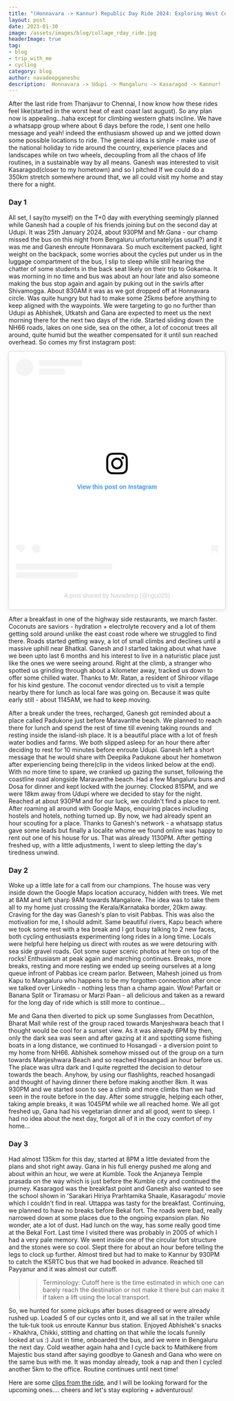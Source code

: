 ```yaml
---
title: "(Honnavara -> Kannur) Republic Day Ride 2024: Exploring West Coast"
layout: post
date: 2023-01-30
image: /assets/images/blog/collage_rday_ride.jpg
headerImage: true
tag:
- blog
- trip_with_me
- cycling 
category: blog
author: navadeepganeshu
description:  Honnavara -> Udupi -> Mangaluru -> Kasaragod -> Kannur!
---
```


After the last ride from Thanjavur to Chennai, I now know how these rides feel like(started in the worst heat of east coast last august). So any plan now is appealing...haha except for climbing western ghats incline. We have a whatsapp group where about 6 days before the rode, I sent one hello message and yeah! indeed the enthusiasm showed up and we jotted down some possible locations to ride. The general idea is simple - make use of the national holiday to ride around the country, experience places and landscapes while on two wheels, decoupling from all the chaos of life routines, in a sustainable way by all means. Ganesh was interested to visit Kasaragod(closer to my hometown) and so I pitched If we could do a 350km stretch somewhere around that, we all could visit my home and stay there for a night.  

### Day 1

All set, I say(to myself) on the T+0 day with everything seemingly planned while Ganesh had a couple of his friends joining but on the second day at Udupi. It was 25th January 2024, about 930PM and Mr.Gana - our champ missed the bus on this night from Bengaluru unfortunately(as usual?) and it was me and Ganesh enroute Honnavara. So much excitement packed, light weight on the backpack, some worries about the cycles put under us in the luggage compartment of the bus, I slip to sleep while still hearing the chatter of some students in the back seat likely on their trip to Gokarna. It was morning in no time and bus was about an hour late and also someone making the bus stop again and again by puking out in the swirls after Shivamogga. About 830AM it was as we got dropped off at Honnavara circle. Was quite hungry but had to make some 25kms before anything to keep aligned with the waypoints. We were targeting to go no further than Udupi as Abhishek, Utkatsh and Gana are expected to meet us the next morning there for the next two days of the ride. Started sliding down the NH66 roads, lakes on one side, sea on the other, a lot of coconut trees all around, quite humid but the weather compensated for it until sun reached overhead. So comes my first instagram post:

<blockquote class="instagram-media" data-instgrm-captioned data-instgrm-permalink="https://www.instagram.com/p/C2sLd2uodYG/?utm_source=ig_embed&amp;utm_campaign=loading" data-instgrm-version="14" style=" background:#FFF; border:0; border-radius:3px; box-shadow:0 0 1px 0 rgba(0,0,0,0.5),0 1px 10px 0 rgba(0,0,0,0.15); margin: 1px; max-width:540px; min-width:326px; padding:0; width:99.375%; width:-webkit-calc(100% - 2px); width:calc(100% - 2px);"><div style="padding:16px;"> <a href="https://www.instagram.com/p/C2sLd2uodYG/?utm_source=ig_embed&amp;utm_campaign=loading" style=" background:#FFFFFF; line-height:0; padding:0 0; text-align:center; text-decoration:none; width:100%;" target="_blank"> <div style=" display: flex; flex-direction: row; align-items: center;"> <div style="background-color: #F4F4F4; border-radius: 50%; flex-grow: 0; height: 40px; margin-right: 14px; width: 40px;"></div> <div style="display: flex; flex-direction: column; flex-grow: 1; justify-content: center;"> <div style=" background-color: #F4F4F4; border-radius: 4px; flex-grow: 0; height: 14px; margin-bottom: 6px; width: 100px;"></div> <div style=" background-color: #F4F4F4; border-radius: 4px; flex-grow: 0; height: 14px; width: 60px;"></div></div></div><div style="padding: 19% 0;"></div> <div style="display:block; height:50px; margin:0 auto 12px; width:50px;"><svg width="50px" height="50px" viewBox="0 0 60 60" version="1.1" xmlns="https://www.w3.org/2000/svg" xmlns:xlink="https://www.w3.org/1999/xlink"><g stroke="none" stroke-width="1" fill="none" fill-rule="evenodd"><g transform="translate(-511.000000, -20.000000)" fill="#000000"><g><path d="M556.869,30.41 C554.814,30.41 553.148,32.076 553.148,34.131 C553.148,36.186 554.814,37.852 556.869,37.852 C558.924,37.852 560.59,36.186 560.59,34.131 C560.59,32.076 558.924,30.41 556.869,30.41 M541,60.657 C535.114,60.657 530.342,55.887 530.342,50 C530.342,44.114 535.114,39.342 541,39.342 C546.887,39.342 551.658,44.114 551.658,50 C551.658,55.887 546.887,60.657 541,60.657 M541,33.886 C532.1,33.886 524.886,41.1 524.886,50 C524.886,58.899 532.1,66.113 541,66.113 C549.9,66.113 557.115,58.899 557.115,50 C557.115,41.1 549.9,33.886 541,33.886 M565.378,62.101 C565.244,65.022 564.756,66.606 564.346,67.663 C563.803,69.06 563.154,70.057 562.106,71.106 C561.058,72.155 560.06,72.803 558.662,73.347 C557.607,73.757 556.021,74.244 553.102,74.378 C549.944,74.521 548.997,74.552 541,74.552 C533.003,74.552 532.056,74.521 528.898,74.378 C525.979,74.244 524.393,73.757 523.338,73.347 C521.94,72.803 520.942,72.155 519.894,71.106 C518.846,70.057 518.197,69.06 517.654,67.663 C517.244,66.606 516.755,65.022 516.623,62.101 C516.479,58.943 516.448,57.996 516.448,50 C516.448,42.003 516.479,41.056 516.623,37.899 C516.755,34.978 517.244,33.391 517.654,32.338 C518.197,30.938 518.846,29.942 519.894,28.894 C520.942,27.846 521.94,27.196 523.338,26.654 C524.393,26.244 525.979,25.756 528.898,25.623 C532.057,25.479 533.004,25.448 541,25.448 C548.997,25.448 549.943,25.479 553.102,25.623 C556.021,25.756 557.607,26.244 558.662,26.654 C560.06,27.196 561.058,27.846 562.106,28.894 C563.154,29.942 563.803,30.938 564.346,32.338 C564.756,33.391 565.244,34.978 565.378,37.899 C565.522,41.056 565.552,42.003 565.552,50 C565.552,57.996 565.522,58.943 565.378,62.101 M570.82,37.631 C570.674,34.438 570.167,32.258 569.425,30.349 C568.659,28.377 567.633,26.702 565.965,25.035 C564.297,23.368 562.623,22.342 560.652,21.575 C558.743,20.834 556.562,20.326 553.369,20.18 C550.169,20.033 549.148,20 541,20 C532.853,20 531.831,20.033 528.631,20.18 C525.438,20.326 523.257,20.834 521.349,21.575 C519.376,22.342 517.703,23.368 516.035,25.035 C514.368,26.702 513.342,28.377 512.574,30.349 C511.834,32.258 511.326,34.438 511.181,37.631 C511.035,40.831 511,41.851 511,50 C511,58.147 511.035,59.17 511.181,62.369 C511.326,65.562 511.834,67.743 512.574,69.651 C513.342,71.625 514.368,73.296 516.035,74.965 C517.703,76.634 519.376,77.658 521.349,78.425 C523.257,79.167 525.438,79.673 528.631,79.82 C531.831,79.965 532.853,80.001 541,80.001 C549.148,80.001 550.169,79.965 553.369,79.82 C556.562,79.673 558.743,79.167 560.652,78.425 C562.623,77.658 564.297,76.634 565.965,74.965 C567.633,73.296 568.659,71.625 569.425,69.651 C570.167,67.743 570.674,65.562 570.82,62.369 C570.966,59.17 571,58.147 571,50 C571,41.851 570.966,40.831 570.82,37.631"></path></g></g></g></svg></div><div style="padding-top: 8px;"> <div style=" color:#3897f0; font-family:Arial,sans-serif; font-size:14px; font-style:normal; font-weight:550; line-height:18px;">View this post on Instagram</div></div><div style="padding: 12.5% 0;"></div> <div style="display: flex; flex-direction: row; margin-bottom: 14px; align-items: center;"><div> <div style="background-color: #F4F4F4; border-radius: 50%; height: 12.5px; width: 12.5px; transform: translateX(0px) translateY(7px);"></div> <div style="background-color: #F4F4F4; height: 12.5px; transform: rotate(-45deg) translateX(3px) translateY(1px); width: 12.5px; flex-grow: 0; margin-right: 14px; margin-left: 2px;"></div> <div style="background-color: #F4F4F4; border-radius: 50%; height: 12.5px; width: 12.5px; transform: translateX(9px) translateY(-18px);"></div></div><div style="margin-left: 8px;"> <div style=" background-color: #F4F4F4; border-radius: 50%; flex-grow: 0; height: 20px; width: 20px;"></div> <div style=" width: 0; height: 0; border-top: 2px solid transparent; border-left: 6px solid #f4f4f4; border-bottom: 2px solid transparent; transform: translateX(16px) translateY(-4px) rotate(30deg)"></div></div><div style="margin-left: auto;"> <div style=" width: 0px; border-top: 8px solid #F4F4F4; border-right: 8px solid transparent; transform: translateY(16px);"></div> <div style=" background-color: #F4F4F4; flex-grow: 0; height: 12px; width: 16px; transform: translateY(-4px);"></div> <div style=" width: 0; height: 0; border-top: 8px solid #F4F4F4; border-left: 8px solid transparent; transform: translateY(-4px) translateX(8px);"></div></div></div> <div style="display: flex; flex-direction: column; flex-grow: 1; justify-content: center; margin-bottom: 24px;"> <div style=" background-color: #F4F4F4; border-radius: 4px; flex-grow: 0; height: 14px; margin-bottom: 6px; width: 224px;"></div> <div style=" background-color: #F4F4F4; border-radius: 4px; flex-grow: 0; height: 14px; width: 144px;"></div></div></a><p style=" color:#c9c8cd; font-family:Arial,sans-serif; font-size:14px; line-height:17px; margin-bottom:0; margin-top:8px; overflow:hidden; padding:8px 0 7px; text-align:center; text-overflow:ellipsis; white-space:nowrap;"><a href="https://www.instagram.com/p/C2sLd2uodYG/?utm_source=ig_embed&amp;utm_campaign=loading" style=" color:#c9c8cd; font-family:Arial,sans-serif; font-size:14px; font-style:normal; font-weight:normal; line-height:17px; text-decoration:none;" target="_blank">A post shared by Navadeep (@ngu025)</a></p></div></blockquote> <script async src="//www.instagram.com/embed.js"></script>

After a breakfast in one of the highway side restaurants, we march faster. Coconuts are saviors - hydration + electrolyte recovery and a lot of them getting sold around unlike the east coast rode where we struggled to find there. Roads started getting wavy, a lot of small climbs and declines until a massive uphill near Bhatkal. Ganesh and I started taking about what have we been upto last 6 months and his interest to live in a naturistic place just like the ones we were seeing around. Right at the climb, a stranger who spotted us grinding through about a kilometer away, tracked us down to offer some chilled water. Thanks to Mr. Ratan, a resident of Shiroor village for his kind gesture. The coconut vendor directed us to visit a temple nearby there for lunch as local fare was going on. Because it was quite early still - about 1145AM, we had to keep moving.

After a break under the trees, recharged, Ganesh got reminded about a place called Padukone just before Maravanthe beach. We planned to reach there for lunch and spend the rest of time till evening taking rounds and resting inside the island-ish place. It is a beautiful place with a lot of fresh water bodies and farms. We both slipped asleep for an hour there after deciding to rest for 10 minutes before enroute Udupi. Ganesh left a short message that he would share with Deepika Padukone about her hometwon after experiencing being there(clip in the videos linked below at the end). With no more time to spare, we cranked up gazing the sunset, following the coastline road alongside Maravanthe beach. Had a few Mangaluru buns and Dosa for dinner and kept locked with the journey. Clocked 815PM, and we were 18km away from Udupi where we decided to stay for the night. Reached at about 930PM and for our luck, we couldn't find a place to rent. After roaming all around with Google Maps, enquiring places including hostels and hotels, nothing turned up. By now, we had already spent an hour scouting for a place. Thanks to Ganesh's network - a whatsapp status gave some leads but finally a localite whome we found online was happy to rent out one of his house for us. That was already 1130PM. After getting freshed up, with a little adjustments, I went to sleep letting the day's tiredness unwind.

<div class="strava-embed-placeholder" data-embed-type="activity" data-embed-id="10634273618" data-style="standard"></div><script src="https://strava-embeds.com/embed.js"></script>

### Day 2

Woke up a little late for a call from our champions. The house was very inside down the Google Maps location accuracy, hidden with trees. We met at 8AM and left sharp 9AM towards Mangalore. The idea was to take them all to my home just crossing the Kerala/Karnataka border, 20km away. Craving for the day was Ganesh's plan to visit Pabbas. This was also the motivation for me, I should admit. Same beautiful rivers, Kapu beach where we took some rest with a tea break and I got busy talking to 2 new faces, both cycling enthusiasts experimenting long rides in a long time. Locals were helpful here helping us direct with routes as we were detouring with sea side gravel roads. Got some super scenic photos at here on top of the rocks! Enthusiasm at peak again and marching continues. Breaks, more breaks, resting and more resting we ended up seeing ourselves at a long queue infront of Pabbas ice cream parlor. Between, Mahesh joined us from Kapu to Mangaluru who happens to be my forgotten connection after once we talked over LinkedIn - nothing less than a champ again. Wow! Parfait or Banana Split or Tiramasu or Marzi Paan - all delicious and taken as a reward for the long day of ride which is still more to continue...

Me and Gana then diverted to pick up some Sunglasses from Decathlon, Bharat Mall while rest of the group raced towards Manjeshwara beach that I thought would be cool for a sunset view. As it was already 6PM by then, only the dark sea was seen and after gazing at it and spotting some fishing boats in a long distance, we continued to Hosangadi - a diversion point to my home from NH66. Abhishek somehow missed out of the group on a turn towards Manjeshwara Beach and so reached Hosangadi an hour before us. The place was ultra dark and I quite regretted the decision to detour towards the beach. Anyhow, by using our flashlights, reached hosangadi and thought of having dinner there before making another 8km. It was 930PM and we started soon to see a climb and more climbs than we had seen in the route before in the day. After some struggle, helping each other, taking ample breaks, it was 1045PM while we all reached home. We all got freshed up, Gana had his vegetarian dinner and all good, went to sleep. I had no idea about the next day, forgot all of it in the cozy comfort of my home...

<div class="strava-embed-placeholder" data-embed-type="activity" data-embed-id="10641522211" data-style="standard"></div><script src="https://strava-embeds.com/embed.js"></script>

### Day 3

Had almost 135km for this day, started at 8PM a little deviated from the plans and shot right away. Gana in his full energy pushed me along and about within an hour, we were at Kumble. Took the Anjaneya Temple prasada on the way which is just before the Kumble city and continued the journey. Kasaragod was the breakfast point and Ganesh also wanted to see the school shown in 'Sarakari Hiriya Prarhtamika Shaale, Kasaragodu' movie which I couldn't find in real. Uttappa was tasty for the breakfast. Continuing, we planned to have no breaks before Bekal fort. The roads were bad, really narrowed down at some places due to the ongoing expansion plan. No wonder, ate a lot of dust. Had lunch on the way, has some really good time at the Bekal Fort. Last time I visited there was probably in 2005 of which I had a very pale memory. We went inside one of the circular fort structure and the stones were so cool. Slept there for about an hour before telling the legs to clock up further. Almost tired but had to make to Kannur by 930PM to catch the KSRTC bus that we had booked in advance. Reached till Payyanur and it was almost our cutoff. 

>> Terminology: Cutoff here is the time estimated in which one can barely reach the destination or not make it there but can make it if taken a lift using the local transport.

So, we hunted for some pickups after buses disagreed or were already rushed up. Loaded 5 of our cycles onto it, and we all sat in the trailer while the tuk-tuk took us enroute Kannur bus station. Enjoyed Abhishek's snacks - Khakhra, Chikki, stitting and chatting on that while the locals funnily looked at us :)
Just in time, onboarded the bus, and we were in Bengaluru the next day. Cold weather again haha and I cycle back to Mathikere from Majestic bus stand after saying goodbye to Ganesh and Gana who were on the same bus with me. It was monday already, took a nap and then I cycled another 5km to the office. Routine continues until next time!

<div class="strava-embed-placeholder" data-embed-type="activity" data-embed-id="10648535706" data-style="standard"></div><script src="https://strava-embeds.com/embed.js"></script>

Here are some [clips from the ride](https://photos.app.goo.gl/wjNkayuoyS3SbUFq7), and I will be looking forward for the upcoming ones.... cheers and let's stay exploring + adventurous!